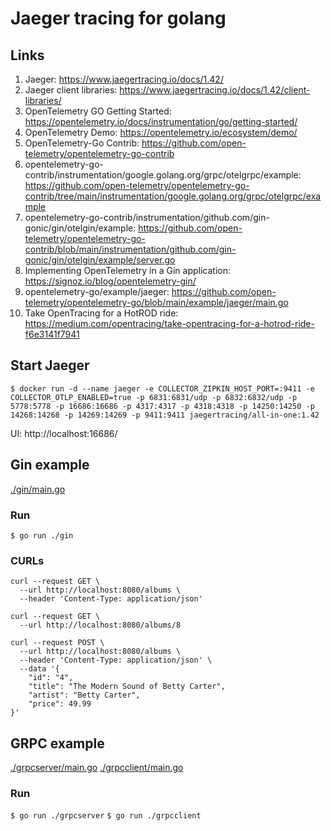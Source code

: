 # Jaeger tracing for golang

## Links

1. Jaeger: https://www.jaegertracing.io/docs/1.42/
2. Jaeger client libraries: https://www.jaegertracing.io/docs/1.42/client-libraries/
3. OpenTelemetry GO Getting Started: https://opentelemetry.io/docs/instrumentation/go/getting-started/
4. OpenTelemetry Demo: https://opentelemetry.io/ecosystem/demo/
5. OpenTelemetry-Go Contrib: https://github.com/open-telemetry/opentelemetry-go-contrib
6. opentelemetry-go-contrib/instrumentation/google.golang.org/grpc/otelgrpc/example: https://github.com/open-telemetry/opentelemetry-go-contrib/tree/main/instrumentation/google.golang.org/grpc/otelgrpc/example
7. opentelemetry-go-contrib/instrumentation/github.com/gin-gonic/gin/otelgin/example: https://github.com/open-telemetry/opentelemetry-go-contrib/blob/main/instrumentation/github.com/gin-gonic/gin/otelgin/example/server.go
8. Implementing OpenTelemetry in a Gin application: https://signoz.io/blog/opentelemetry-gin/
9. opentelemetry-go/example/jaeger: https://github.com/open-telemetry/opentelemetry-go/blob/main/example/jaeger/main.go
10. Take OpenTracing for a HotROD ride: https://medium.com/opentracing/take-opentracing-for-a-hotrod-ride-f6e3141f7941

## Start Jaeger

`$ docker run -d --name jaeger -e COLLECTOR_ZIPKIN_HOST_PORT=:9411 -e COLLECTOR_OTLP_ENABLED=true -p 6831:6831/udp -p 6832:6832/udp -p 5778:5778 -p 16686:16686 -p 4317:4317 -p 4318:4318 -p 14250:14250 -p 14268:14268 -p 14269:14269 -p 9411:9411 jaegertracing/all-in-one:1.42`

UI: http://localhost:16686/

## Gin example

[./gin/main.go](./gin/main.go)

### Run

`$ go run ./gin`

### CURLs

```curl
curl --request GET \
  --url http://localhost:8080/albums \
  --header 'Content-Type: application/json'
```

```curl
curl --request GET \
  --url http://localhost:8080/albums/8
```

```curl
curl --request POST \
  --url http://localhost:8080/albums \
  --header 'Content-Type: application/json' \
  --data '{
	"id": "4",
	"title": "The Modern Sound of Betty Carter",
	"artist": "Betty Carter",
	"price": 49.99
}'
```

## GRPC example

[./grpcserver/main.go](./grpcserver/main.go)
[./grpcclient/main.go](./grpcclient/main.go)

### Run

`$ go run ./grpcserver`
`$ go run ./grpcclient`
